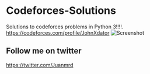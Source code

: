 # Codeforces-Solutions
Solutions to codeforces problems in Python 3!!!!.
https://codeforces.com/profile/JohnXdator
![Screenshot](https://user-images.githubusercontent.com/65880991/91224046-80298b80-e6ef-11ea-80ca-2d072a7ed095.png)



## Follow me on twitter
https://twitter.com/Juanmrd
